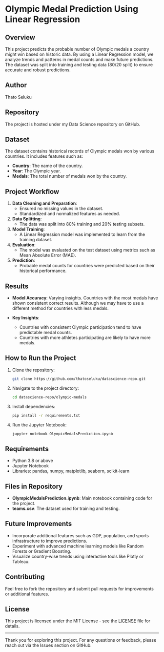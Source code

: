 # Olympic Medal Prediction Using Linear Regression

## Overview
This project predicts the probable number of Olympic medals a country might win based on historic data. By using a Linear Regression model, we analyze trends and patterns in medal counts and make future predictions. The dataset was split into training and testing data (80/20 split) to ensure accurate and robust predictions.

## Author
Thato Seluku

## Repository
The project is hosted under my Data Science repository on GitHub.

## Dataset
The dataset contains historical records of Olympic medals won by various countries. It includes features such as:
- **Country**: The name of the country.
- **Year**: The Olympic year.
- **Medals**: The total number of medals won by the country.

## Project Workflow
1. **Data Cleaning and Preparation**:
   - Ensured no missing values in the dataset.
   - Standardized and normalized features as needed.
2. **Data Splitting**:
   - The data was split into 80% training and 20% testing subsets.
3. **Model Training**:
   - A Linear Regression model was implemented to learn from the training dataset.
4. **Evaluation**:
   - The model was evaluated on the test dataset using metrics such as Mean Absolute Error (MAE).
5. **Prediction**:
   - Probable medal counts for countries were predicted based on their historical performance.

## Results
- **Model Accuracy**: Varying insights. Countries with the most medals have shown consistent correct results. Although we may have to use a different method for countries with less medals.

- **Key Insights**:
   - Countries with consistent Olympic participation tend to have predictable medal counts.
   - Countries with more athletes participating are likely to have more medals.

## How to Run the Project
1. Clone the repository:
   ```bash
   git clone https://github.com/thatoseluku/datascience-repo.git
   ```
2. Navigate to the project directory:
   ```bash
   cd datascience-repo/olympic-medals
   ```
3. Install dependencies:
   ```bash
   pip install -r requirements.txt
   ```
4. Run the Jupyter Notebook:
   ```bash
   jupyter notebook OlympicMedalsPrediction.ipynb
   ```

## Requirements
- Python 3.8 or above
- Jupyter Notebook
- Libraries: pandas, numpy, matplotlib, seaborn, scikit-learn

## Files in Repository
- **OlympicMedalsPrediction.ipynb**: Main notebook containing code for the project.
- **teams.csv**: The dataset used for training and testing.

## Future Improvements
- Incorporate additional features such as GDP, population, and sports infrastructure to improve predictions.
- Experiment with advanced machine learning models like Random Forests or Gradient Boosting.
- Visualize country-wise trends using interactive tools like Plotly or Tableau.

## Contributing
Feel free to fork the repository and submit pull requests for improvements or additional features.

## License
This project is licensed under the MIT License - see the [LICENSE](LICENSE) file for details.

---

Thank you for exploring this project. For any questions or feedback, please reach out via the Issues section on GitHub.

